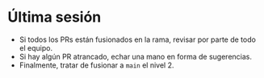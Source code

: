 # Última sesión


* Si todos los PRs están fusionados en la rama, revisar por parte de todo el
  equipo.
* Si hay algún PR atrancado, echar una mano en forma de sugerencias.
* Finalmente, tratar de fusionar a `main` el nivel 2.


